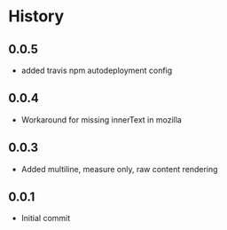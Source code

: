 # History
## 0.0.5
* added travis npm autodeployment config

## 0.0.4
* Workaround for missing innerText in mozilla

## 0.0.3
* Added multiline, measure only, raw content rendering

## 0.0.1
* Initial commit
